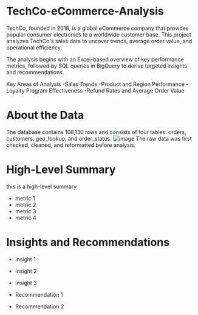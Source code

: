 # TechCo-eCommerce-Analysis
TechCo, founded in 2018, is a global eCommerce company that provides popular consumer electronics to a worldwide customer base. This project analyzes TechCo's sales data to uncover trends, average order value, and operational efficiency.

The analysis begins with an Excel-based overview of key performance metrics, followed by SQL queries in BigQuery to derive targeted insights and recommendations.

Key Areas of Analysis
-Sales Trends
-Product and Region Performance
-Loyalty Program Effectiveness
-Refund Rates and Average Order Value



# About the Data 
The database contains 108,130 rows and consists of four tables: orders, customers, geo_lookup, and order_status. 
![image](https://github.com/itseng13/TechCo-eCommerce-Analysis/assets/155334219/69762326-5ff2-4d82-a75d-118afff4ef89)
The raw data was first checked, cleaned, and reformatted before analysis. 


# High-Level Summary
this is a high-level summary 
- metric 1
- metric 2
- metric 3
- metric 4

# Insights and Recommendations
- insight 1
- insight 2
- insight 3

- Recommendation 1
- Recommendation 2 
